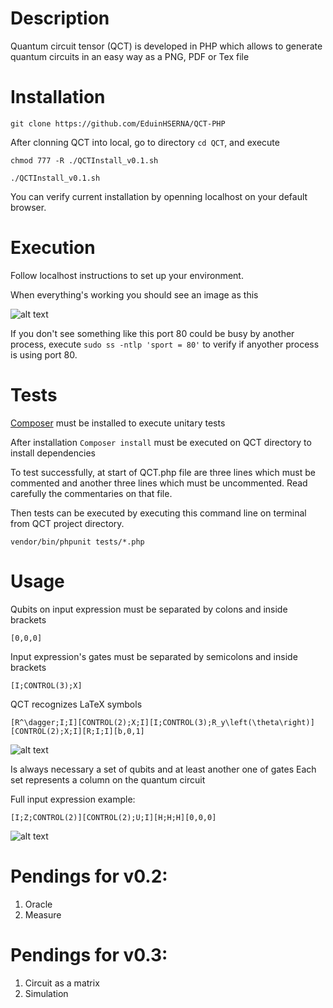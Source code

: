 # Description

Quantum circuit tensor (QCT) is developed in PHP which allows to generate quantum circuits in an easy way as a PNG, PDF or Tex file

# Installation

```git clone https://github.com/EduinHSERNA/QCT-PHP```

After clonning QCT into local, go to directory ```cd QCT```, and execute

```chmod 777 -R ./QCTInstall_v0.1.sh```

```./QCTInstall_v0.1.sh```

You can verify current installation by openning localhost on your default browser.

# Execution

Follow localhost instructions to set up your environment.

When everything's working you should see an image as this

![alt text](img/QCT_LocalHost.png)

If you don't see something like this port 80 could be busy by another process, 
execute ```sudo ss -ntlp 'sport = 80'``` to verify if anyother process is using port 80.

# Tests

[Composer](https://getcomposer.org) must be installed to execute unitary tests

After installation ```Composer install``` must be executed on QCT directory 
to install dependencies

To test successfully, at start of QCT.php file are three lines which must be commented and another three lines which must be uncommented. Read carefully the commentaries on that file.

Then tests can be executed by executing this command line on terminal from QCT project directory.

```vendor/bin/phpunit tests/*.php```

# Usage

Qubits on input expression must be separated by colons and inside brackets

```[0,0,0]```

Input expression's gates must be separated by semicolons and inside brackets

```[I;CONTROL(3);X]```

QCT recognizes LaTeX symbols

```[R^\dagger;I;I][CONTROL(2);X;I][I;CONTROL(3);R_y\left(\theta\right)][CONTROL(2);X;I][R;I;I][b,0,1]```

![alt text](img/circuitLatex.png)


Is always necessary a set of qubits and at least another one of gates
Each set represents a column on the quantum circuit

Full input expression example:

```[I;Z;CONTROL(2)][CONTROL(2);U;I][H;H;H][0,0,0]```

![alt text](img/circuit.jpeg)


# Pendings for v0.2: 

1. Oracle   
2. Measure   

# Pendings for v0.3: 

1. Circuit as a matrix      
2. Simulation  


